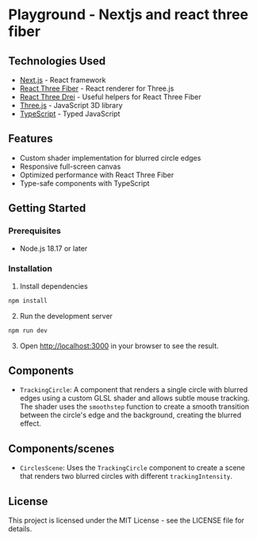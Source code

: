 # Playground - Nextjs and react three fiber

## Technologies Used

- [Next.js](https://nextjs.org/) - React framework
- [React Three Fiber](https://github.com/pmndrs/react-three-fiber) - React renderer for Three.js
- [React Three Drei](https://github.com/pmndrs/drei) - Useful helpers for React Three Fiber
- [Three.js](https://threejs.org/) - JavaScript 3D library
- [TypeScript](https://www.typescriptlang.org/) - Typed JavaScript

## Features

- Custom shader implementation for blurred circle edges
- Responsive full-screen canvas
- Optimized performance with React Three Fiber
- Type-safe components with TypeScript

## Getting Started

### Prerequisites

- Node.js 18.17 or later

### Installation

1. Install dependencies

```bash
npm install
```

2. Run the development server

```bash
npm run dev
```

3. Open [http://localhost:3000](http://localhost:3000) in your browser to see the result.

## Components

- `TrackingCircle`: A component that renders a single circle with blurred edges using a custom GLSL shader and allows subtle mouse tracking.
  The shader uses the `smoothstep` function to create a smooth transition between the circle's edge and the background, creating the blurred effect.

## Components/scenes

- `CirclesScene`: Uses the `TrackingCircle` component to create a scene that renders two blurred circles with different `trackingIntensity`.

## License

This project is licensed under the MIT License - see the LICENSE file for details.
